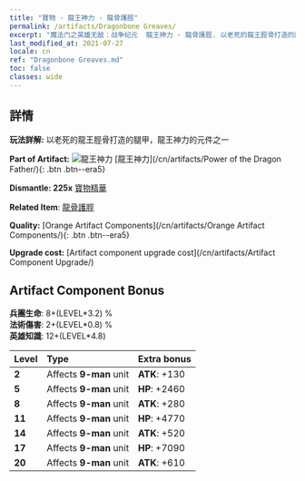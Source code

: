 ```yaml
---
title: "寶物 - 龍王神力 - 龍骨護脛"
permalink: /artifacts/Dragonbone Greaves/
excerpt: "魔法门之英雄无敌：战争纪元  龍王神力 - 龍骨護脛. 以老死的龍王脛骨打造的腿甲，龍王神力的元件之一"
last_modified_at: 2021-07-27
locale: cn
ref: "Dragonbone Greaves.md"
toc: false
classes: wide
---
```




## 詳情

 **玩法詳解:** 以老死的龍王脛骨打造的腿甲，龍王神力的元件之一

 **Part of Artifact:** ![龍王神力](/images/t/icon_artifact_40.png) [龍王神力](/cn/artifacts/Power of the Dragon Father/){: .btn .btn--era5}

 **Dismantle: 225x** [寶物精華](/cn/Items/con_905/)

 **Related Item**: [龍骨護脛](/cn/Items/art_145/)

 **Quality:** [Orange Artifact Components](/cn/artifacts/Orange Artifact Components/){: .btn .btn--era5}

 **Upgrade cost:** [Artifact component upgrade cost](/cn/artifacts/Artifact Component Upgrade/)

## Artifact Component Bonus

  **兵團生命**: 8+(LEVEL\*3.2) %<br/>**法術傷害**: 2+(LEVEL\*0.8) %<br/>**英雄知識**: 12+(LEVEL\*4.8)

  |  Level  | Type |    Extra bonus  | 
  |:--------|:-----|:----------------| 
  | **2** | Affects **9-man** unit | **ATK**: +130 | 
  | **5** | Affects **9-man** unit | **HP**: +2460 | 
  | **8** | Affects **9-man** unit | **ATK**: +280 | 
  | **11** | Affects **9-man** unit | **HP**: +4770 | 
  | **14** | Affects **9-man** unit | **ATK**: +520 | 
  | **17** | Affects **9-man** unit | **HP**: +7090 | 
  | **20** | Affects **9-man** unit | **ATK**: +610 | 
